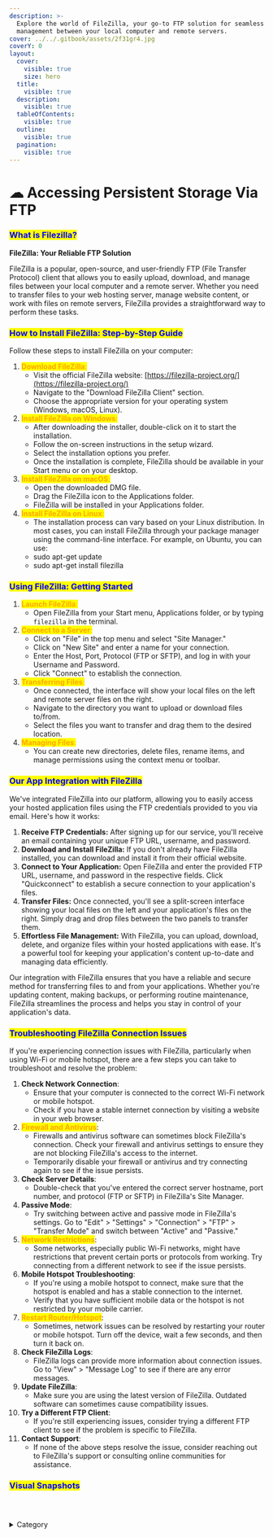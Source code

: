 ```yaml
---
description: >-
  Explore the world of FileZilla, your go-to FTP solution for seamless file
  management between your local computer and remote servers.
cover: ../../.gitbook/assets/2f31gr4.jpg
coverY: 0
layout:
  cover:
    visible: true
    size: hero
  title:
    visible: true
  description:
    visible: true
  tableOfContents:
    visible: true
  outline:
    visible: true
  pagination:
    visible: true
---
```


# ☁ Accessing Persistent Storage Via FTP

### <mark style="color:blue;">**What is Filezilla?**</mark>

**FileZilla: Your Reliable FTP Solution**

FileZilla is a popular, open-source, and user-friendly FTP (File Transfer Protocol) client that allows you to easily upload, download, and manage files between your local computer and a remote server. Whether you need to transfer files to your web hosting server, manage website content, or work with files on remote servers, FileZilla provides a straightforward way to perform these tasks.

### <mark style="color:blue;">**How to Install FileZilla: Step-by-Step Guide**</mark>

Follow these steps to install FileZilla on your computer:

1. <mark style="color:orange;">**Download FileZilla**</mark><mark style="color:orange;">:</mark>
   * Visit the official FileZilla website: [https://filezilla-project.org/](https://filezilla-project.org/)
   * Navigate to the "Download FileZilla Client" section.
   * Choose the appropriate version for your operating system (Windows, macOS, Linux).
2. <mark style="color:orange;">**Install FileZilla on Windows**</mark><mark style="color:orange;">:</mark>
   * After downloading the installer, double-click on it to start the installation.
   * Follow the on-screen instructions in the setup wizard.
   * Select the installation options you prefer.
   * Once the installation is complete, FileZilla should be available in your Start menu or on your desktop.
3. <mark style="color:orange;">**Install FileZilla on macOS**</mark><mark style="color:orange;">:</mark>
   * Open the downloaded DMG file.
   * Drag the FileZilla icon to the Applications folder.
   * FileZilla will be installed in your Applications folder.
4. <mark style="color:orange;">**Install FileZilla on Linux**</mark><mark style="color:orange;">:</mark>
   * The installation process can vary based on your Linux distribution. In most cases, you can install FileZilla through your package manager using the command-line interface. For example, on Ubuntu, you can use:
   * sudo apt-get update
   * &#x20;sudo apt-get install filezilla

### <mark style="color:blue;">**Using FileZilla: Getting Started**</mark>

1. <mark style="color:orange;">**Launch FileZilla**</mark><mark style="color:orange;">:</mark>
   * Open FileZilla from your Start menu, Applications folder, or by typing `filezilla` in the terminal.
2. <mark style="color:orange;">**Connect to a Server**</mark><mark style="color:orange;">:</mark>
   * Click on "File" in the top menu and select "Site Manager."
   * Click on "New Site" and enter a name for your connection.
   * Enter the Host, Port, Protocol (FTP or SFTP), and log in with your Username and Password.
   * Click "Connect" to establish the connection.
3. <mark style="color:orange;">**Transferring Files**</mark><mark style="color:orange;">:</mark>
   * Once connected, the interface will show your local files on the left and remote server files on the right.
   * Navigate to the directory you want to upload or download files to/from.
   * Select the files you want to transfer and drag them to the desired location.
4. <mark style="color:orange;">**Managing Files**</mark><mark style="color:orange;">:</mark>
   * You can create new directories, delete files, rename items, and manage permissions using the context menu or toolbar.



### <mark style="color:blue;">**Our App Integration with FileZilla**</mark>

We've integrated FileZilla into our platform, allowing you to easily access your hosted application files using the FTP credentials provided to you via email. Here's how it works:

1. **Receive FTP Credentials:** After signing up for our service, you'll receive an email containing your unique FTP URL, username, and password.
2. **Download and Install FileZilla:** If you don't already have FileZilla installed, you can download and install it from their official website.
3. **Connect to Your Application:** Open FileZilla and enter the provided FTP URL, username, and password in the respective fields. Click "Quickconnect" to establish a secure connection to your application's files.
4. **Transfer Files:** Once connected, you'll see a split-screen interface showing your local files on the left and your application's files on the right. Simply drag and drop files between the two panels to transfer them.
5. **Effortless File Management:** With FileZilla, you can upload, download, delete, and organize files within your hosted applications with ease. It's a powerful tool for keeping your application's content up-to-date and managing data efficiently.

Our integration with FileZilla ensures that you have a reliable and secure method for transferring files to and from your applications. Whether you're updating content, making backups, or performing routine maintenance, FileZilla streamlines the process and helps you stay in control of your application's data.



### <mark style="color:blue;">**Troubleshooting FileZilla Connection Issues**</mark>

If you're experiencing connection issues with FileZilla, particularly when using Wi-Fi or mobile hotspot, there are a few steps you can take to troubleshoot and resolve the problem:

1. **Check Network Connection**:
   * Ensure that your computer is connected to the correct Wi-Fi network or mobile hotspot.
   * Check if you have a stable internet connection by visiting a website in your web browser.
2. <mark style="color:orange;">**Firewall and Antivirus**</mark>:
   * Firewalls and antivirus software can sometimes block FileZilla's connection. Check your firewall and antivirus settings to ensure they are not blocking FileZilla's access to the internet.
   * Temporarily disable your firewall or antivirus and try connecting again to see if the issue persists.
3. **Check Server Details**:
   * Double-check that you've entered the correct server hostname, port number, and protocol (FTP or SFTP) in FileZilla's Site Manager.
4. **Passive Mode**:
   * Try switching between active and passive mode in FileZilla's settings. Go to "Edit" > "Settings" > "Connection" > "FTP" > "Transfer Mode" and switch between "Active" and "Passive."
5. <mark style="color:orange;">**Network Restrictions**</mark>:
   * Some networks, especially public Wi-Fi networks, might have restrictions that prevent certain ports or protocols from working. Try connecting from a different network to see if the issue persists.
6. **Mobile Hotspot Troubleshooting**:
   * If you're using a mobile hotspot to connect, make sure that the hotspot is enabled and has a stable connection to the internet.
   * Verify that you have sufficient mobile data or the hotspot is not restricted by your mobile carrier.
7. <mark style="color:orange;">**Restart Router/Hotspot**</mark>:
   * Sometimes, network issues can be resolved by restarting your router or mobile hotspot. Turn off the device, wait a few seconds, and then turn it back on.
8. **Check FileZilla Logs**:
   * FileZilla logs can provide more information about connection issues. Go to "View" > "Message Log" to see if there are any error messages.
9. **Update FileZilla**:
   * Make sure you are using the latest version of FileZilla. Outdated software can sometimes cause compatibility issues.
10. **Try a Different FTP Client**:
    * If you're still experiencing issues, consider trying a different FTP client to see if the problem is specific to FileZilla.
11. **Contact Support**:
    * If none of the above steps resolve the issue, consider reaching out to FileZilla's support or consulting online communities for assistance.

### <mark style="color:blue;">Visual Snapshots</mark>



<div>

<figure><img src="../../.gitbook/assets/Screenshot 2023-08-24 125043.png" alt=""><figcaption></figcaption></figure>

 

<figure><img src="../../.gitbook/assets/Screenshot 2023-08-24 144601.png" alt=""><figcaption></figcaption></figure>

 

<figure><img src="../../.gitbook/assets/Screenshot 2023-08-24 144427.png" alt=""><figcaption></figcaption></figure>

</div>

<details>

<summary>Category</summary>

Kubernetes, cloud computing, DevOps, cloud services, hosting platform, container orchestration, cloud infrastructure, cloud deployment, cloud management, cloud technology, cloud solutions, FileZilla&#x20;

</details>

